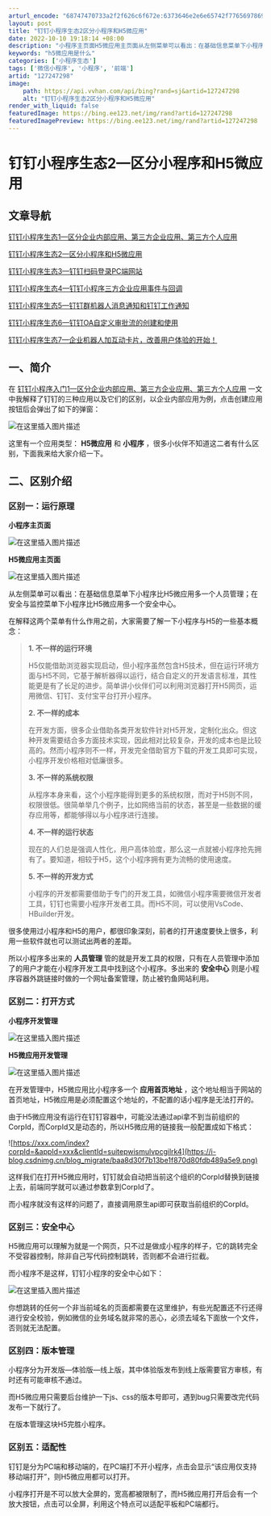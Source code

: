 ```yaml
---
arturl_encode: "68747470733a2f2f626c6f672e:6373646e2e6e65742f77656978696e5f33333030353131372f:61727469636c652f64657461696c732f313237323437323938"
layout: post
title: "钉钉小程序生态2区分小程序和H5微应用"
date: 2022-10-10 19:18:14 +08:00
description: "小程序主页面H5微应用主页面从左侧菜单可以看出：在基础信息菜单下小程序比H5微应用多一个人员管理；在"
keywords: "h5微应用是什么"
categories: ['小程序生态']
tags: ['微信小程序', '小程序', '前端']
artid: "127247298"
image:
    path: https://api.vvhan.com/api/bing?rand=sj&artid=127247298
    alt: "钉钉小程序生态2区分小程序和H5微应用"
render_with_liquid: false
featuredImage: https://bing.ee123.net/img/rand?artid=127247298
featuredImagePreview: https://bing.ee123.net/img/rand?artid=127247298
---
```


# 钉钉小程序生态2—区分小程序和H5微应用

## 文章导航

[钉钉小程序生态1—区分企业内部应用、第三方企业应用、第三方个人应用](https://blog.csdn.net/weixin_33005117/article/details/127212910)
  
[钉钉小程序生态2—区分小程序和H5微应用](https://blog.csdn.net/weixin_33005117/article/details/127247298)
  
[钉钉小程序生态3—钉钉扫码登录PC端网站](https://blog.csdn.net/weixin_33005117/article/details/128192486)
  
[钉钉小程序生态4—钉钉小程序三方企业应用事件与回调](https://blog.csdn.net/weixin_33005117/article/details/130088970)
  
[钉钉小程序生态5—钉钉群机器人消息通知和钉钉工作通知](https://blog.csdn.net/weixin_33005117/article/details/130067798)
  
[钉钉小程序生态6—钉钉OA自定义审批流的创建和使用](https://blog.csdn.net/weixin_33005117/article/details/134042076)
  
[钉钉小程序生态7—企业机器人加互动卡片，改善用户体验的开始！](https://blog.csdn.net/weixin_33005117/article/details/135393748)

## 一、简介

在
[钉钉小程序入门1—区分企业内部应用、第三方企业应用、第三方个人应用](https://blog.csdn.net/weixin_33005117/article/details/127212910?spm=1001.2014.3001.5501)
一文中我解释了钉钉的三种应用以及它们的区别，以企业内部应用为例，点击创建应用按钮后会弹出了如下的弹窗：
  
![在这里插入图片描述](https://i-blog.csdnimg.cn/blog_migrate/caa68d036277774fa2f3c3d0e3df12f6.png)
  
这里有一个应用类型：
**H5微应用**
和
**小程序**
，很多小伙伴不知道这二者有什么区别，下面我来给大家介绍一下。

## 二、区别介绍

### 区别一：运行原理

**小程序主页面**
  
![在这里插入图片描述](https://i-blog.csdnimg.cn/blog_migrate/b406efd34b8c4913df0afe7b1b064441.png)

**H5微应用主页面**
  
![在这里插入图片描述](https://i-blog.csdnimg.cn/blog_migrate/4c7bffe20adc0f2ff939d49e0fcf1fe9.png)
  
从左侧菜单可以看出：在基础信息菜单下小程序比H5微应用多一个人员管理；在安全与监控菜单下小程序比H5微应用多一个安全中心。

在解释这两个菜单有什么作用之前，大家需要了解一下小程序与H5的一些基本概念：

> **1. 不一样的运行环境**
>   
> H5仅能借助浏览器实现启动，但小程序虽然包含H5技术，但在运行环境方面与H5不同，它基于解析器得以运行，结合自定义的开发语言标准，其性能更是有了长足的进步。简单讲小伙伴们可以利用浏览器打开H5网页，运用微信、钉钉、支付宝平台打开小程序。
>
> **2. 不一样的成本**
>   
> 在开发方面，很多企业借助各类开发软件针对H5开发，定制化出众。但这种开发需要结合多方面技术实现，因此相对比较复杂，开发的成本也是比较高的。然而小程序则不一样，开发完全借助官方下载的开发工具即可实现，小程序开发价格相对低廉很多。
>
> **3. 不一样的系统权限**
>   
> 从程序本身来看，这个小程序能得到更多的系统权限，而对于H5则不同，权限很低。很简单举几个例子，比如网络当前的状态，甚至是一些数据的缓存应用等，都能够得以与小程序进行连接。
>
> **4. 不一样的运行状态**
>   
> 现在的人们总是强调人性化，用户高体验度，那么这一点就被小程序抢先拥有了。要知道，相较于H5，这个小程序拥有更为流畅的使用速度。
>
> **5. 不一样的开发方式**
>   
> 小程序的开发都需要借助于专门的开发工具，如微信小程序需要微信开发者工具，钉钉也需要小程序开发者工具。而H5不同，可以使用VsCode、HBuilder开发。

很多使用过小程序和H5的用户，都很印象深刻，前者的打开速度要快上很多，利用一些软件就也可以测试出两者的差距。

所以小程序多出来的
**人员管理**
管的就是开发工具的权限，只有在人员管理中添加了的用户才能在小程序开发工具中找到这个小程序。多出来的
**安全中心**
则是小程序容器外跳链接时做的一个网址备案管理，防止被钓鱼网站利用。

### 区别二：打开方式

**小程序开发管理**
  
![在这里插入图片描述](https://i-blog.csdnimg.cn/blog_migrate/b119883e059b31f2751c677de7e35f68.png)
  
**H5微应用开发管理**
  
![在这里插入图片描述](https://i-blog.csdnimg.cn/blog_migrate/118f292bc6eed05ece57217b8a6ea7f4.png)
  
在开发管理中，H5微应用比小程序多一个
**应用首页地址**
，这个地址相当于网站的首页地址，H5微应用是必须配置这个地址的，不配置的话小程序是无法打开的。

由于H5微应用没有运行在钉钉容器中，可能没法通过api拿不到当前组织的CorpId，而CorpId又是动态的，所以H5微应用的链接我一般配置成如下格式：
  
![https://xxx.com/index?corpId=&appId=xxx&clientId=suitepwismulvpcgilrk4](https://i-blog.csdnimg.cn/blog_migrate/baa8d30f7b13be1f870d80fdb489a5e9.png)

这样我们在打开H5微应用时，钉钉就会自动把当前这个组织的CorpId替换到链接上去，前端同学就可以通过参数拿到CorpId了。

而小程序就没有这样的问题了，直接调用原生api即可获取当前组织的CorpId。

### 区别三：安全中心

H5微应用可以理解为就是一个网页，只不过是做成小程序的样子，它的跳转完全不受容器控制，除非自己写代码控制跳转，否则都不会进行拦截。
  
而小程序不是这样，钉钉小程序的安全中心如下：
  
![在这里插入图片描述](https://i-blog.csdnimg.cn/blog_migrate/7cea862df6a93dbd75721b3a28011552.png)
  
你想跳转的任何一个非当前域名的页面都需要在这里维护，有些光配置还不行还得进行安全校验，例如微信的业务域名就非常的恶心，必须去域名下面放一个文件，否则就无法配置。

### 区别四：版本管理

小程序分为开发版—体验版—线上版，其中体验版发布到线上版需要官方审核，有时还有可能审核不通过。
  
而H5微应用只需要后台维护一下js、css的版本号即可，遇到bug只需要改完代码发布一下就行了。
  
在版本管理这块H5完胜小程序。

### 区别五：适配性

钉钉是分为PC端和移动端的，在PC端打不开小程序，点击会显示“该应用仅支持移动端打开”，则H5微应用都可以打开。
  
小程序打开是不可以放大全屏的，宽高都被限制了，而H5微应用打开后会有一个放大按钮，点击可以全屏，利用这个特点可以适配平板和PC端都行。